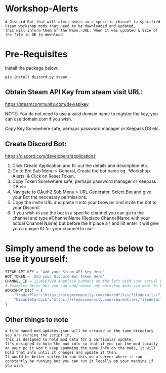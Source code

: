 # Workshop-Alerts

```
A Discord Bot that will alert users in a specific channel to specified Steam workshop mods that need to be downloaded and updated,
this will inform them of the Name, URL, When it was updated & Size of the file in GB to download.
```
# Pre-Requisites 
Install the package below:
```console
pip install discord.py steam
```

## Obtain Steam API Key from steam visit URL:

https://steamcommunity.com/dev/apikey 

NOTE: You do not need to use a valid domain name to register the key, you can use domain.com if you wish. 

Copy Key Somewhere safe, perhaps password manager or Keepass DB etc. 


## Create Discord Bot:

https://discord.com/developers/applications

1. Click Create Application and fill out the details and description etc.
2. Go to Bot Sub Menu > General, Create the bot name eg. 'Workshop Alerts' & Click on Reset Token.
3. Copy Token Somewhere safe, perhaps password manager or Keepass DB etc.
4. Navigate to OAuth2 Sub Menu > URL Generator, Select Bot and give your Bot the neccesary permissions.
5. Copy the invite URL and paste it into your browser and invite the bot to your Discord. 
6. If you wish to use the bot in a specific channel you can go to the channel and type #ChannelName (Replace ChannelName with your actual Channel Name) but before the # place a \ and hit enter it will give you a unique ID for your channel to use.


# Simply amend the code as below to use it yourself:


```python
STEAM_API_KEY = 'Add your Steam API Key Here'
BOT_TOKEN = 'Add your Discord Bot Token Here'
CHANNEL_ID = 1234567890 #Replace numbers on the left with your actual Discord ChannelID  
# Examples below but you can add/remove any workshop mods you want to be notified about here..
WORKSHOP_DICT = {
    "TraderPlus":"https://steamcommunity.com/sharedfiles/filedetails/?id=2458896948",
    "DisableCarLock":"https://steamcommunity.com/sharedfiles/filedetails/?id=2458852374"
}
```
## Other things to note
```
a file named mod_updates.json will be created in the same directory you are running the script in,
This is designed to hold mod data for a particular update. 
It's designed to hold the mod info so that if you run the mod locally on your pc it won't keep spamming the same info on the mods, it will hold that info until it changes and update it then.
It would be better suited to run this on a server where it can constantly be running but you can run it locally on your machine if you wish.
```

